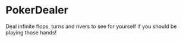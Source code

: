 # PokerDealer
Deal infinite flops, turns and rivers to see for yourself if you should be playing those hands!
